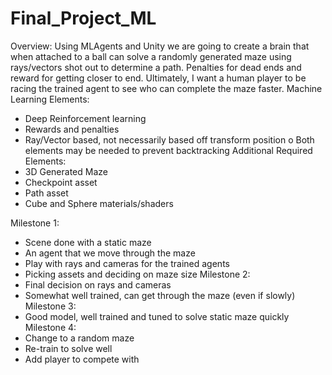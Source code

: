 # Final_Project_ML
Overview:
Using MLAgents and Unity we are going to create a brain that when attached to a ball can solve a randomly generated maze using rays/vectors shot out to determine a path. Penalties for dead ends and reward for getting closer to end. Ultimately, I want a human player to be racing the trained agent to see who can complete the maze faster.
Machine Learning Elements:
-	Deep Reinforcement learning
-	Rewards and penalties
-	Ray/Vector based, not necessarily based off transform position
o	Both elements may be needed to prevent backtracking
Additional Required Elements:
-	3D Generated Maze
-	Checkpoint asset
-	Path asset
-	Cube and Sphere materials/shaders

Milestone 1:
-	Scene done with a static maze
-	An agent that we move through the maze 
-	Play with rays and cameras for the trained agents
-	Picking assets and deciding on maze size
Milestone 2:
-	Final decision on rays and cameras
-	Somewhat well trained, can get through the maze (even if slowly)
Milestone 3:
-	Good model, well trained and tuned to solve static maze quickly
Milestone 4:
-	Change to a random maze
-	Re-train to solve well
-	Add player to compete with
